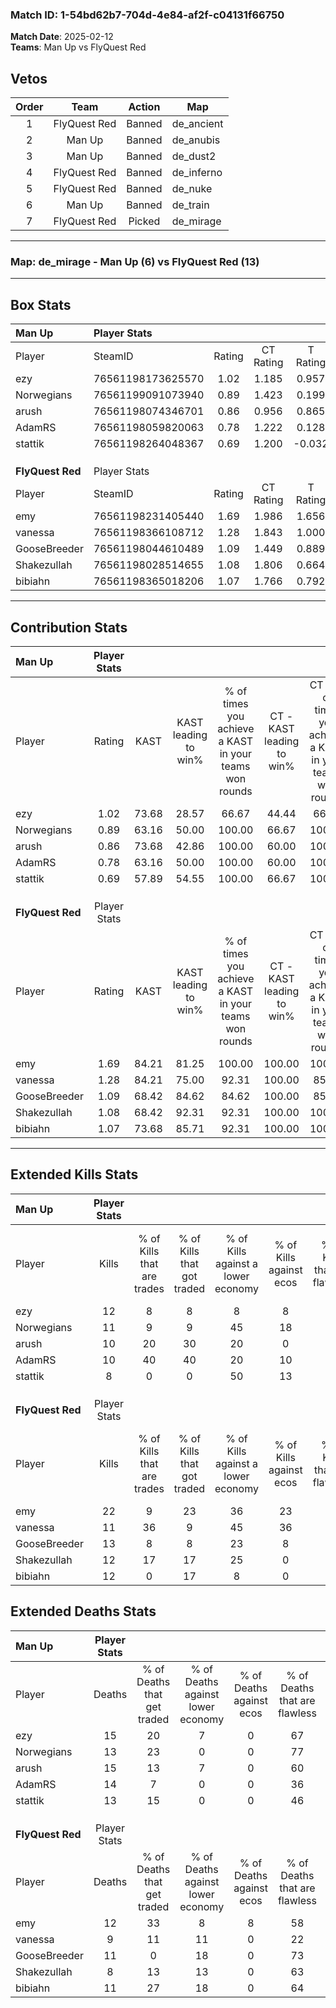 ### Match ID: 1-54bd62b7-704d-4e84-af2f-c04131f66750  
**Match Date**: 2025-02-12  
**Teams**: Man Up vs FlyQuest Red  

## Vetos  

| Order | Team | Action | Map |
| :---: | :--: | :----: | --- |
| 1 | FlyQuest Red | Banned | de_ancient |
| 2 | Man Up | Banned | de_anubis |
| 3 | Man Up | Banned | de_dust2 |
| 4 | FlyQuest Red | Banned | de_inferno |
| 5 | FlyQuest Red | Banned | de_nuke |
| 6 | Man Up | Banned | de_train |
| 7 | FlyQuest Red | Picked | de_mirage |

---  

### **Map**: de_mirage - Man Up (6) vs FlyQuest Red (13)  
---  

## Box Stats  

| **Man Up**       | Player Stats      |        |           |          |       |       |       |         |        |      |     |
| :- | :- | :-: | :-: | :-: | :-: | :-: | :-: | :-: | :-: | :-: | :-: |
| Player           | SteamID           | Rating | CT Rating | T Rating | KAST  |  ADR  | Kills | Assists | Deaths | K/D  | HS% |
| ezy              | 76561198173625570 |  1.02  |   1.185   |  0.957   | 73.68 | 86.5  |  12   |    3    |   15   | 0.80 | 50  |
| Norwegians       | 76561199091073940 |  0.89  |   1.423   |  0.199   | 63.16 | 66.4  |  11   |    3    |   13   | 0.85 | 36  |
| arush            | 76561198074346701 |  0.86  |   0.956   |  0.865   | 73.68 | 64.1  |  10   |    5    |   15   | 0.67 | 50  |
| AdamRS           | 76561198059820063 |  0.78  |   1.222   |  0.128   | 63.16 | 55.5  |  10   |    3    |   14   | 0.71 | 40  |
| stattik          | 76561198264048367 |  0.69  |   1.200   |  -0.032  | 57.89 | 59.6  |   8   |    3    |   13   | 0.62 | 50  |
|                  |                   |        |           |          |       |       |       |         |        |      |     |
|                  |                   |        |           |          |       |       |       |         |        |      |     |
|                  |                   |        |           |          |       |       |       |         |        |      |     |
| **FlyQuest Red** | Player Stats      |        |           |          |       |       |       |         |        |      |     |
| Player           | SteamID           | Rating | CT Rating | T Rating | KAST  |  ADR  | Kills | Assists | Deaths | K/D  | HS% |
| emy              | 76561198231405440 |  1.69  |   1.986   |  1.656   | 84.21 | 105.6 |  22   |    2    |   12   | 1.83 | 50  |
| vanessa          | 76561198366108712 |  1.28  |   1.843   |  1.000   | 84.21 | 94.0  |  11   |   11    |   9    | 1.22 | 45  |
| GooseBreeder     | 76561198044610489 |  1.09  |   1.449   |  0.889   | 68.42 | 67.5  |  13   |    6    |   11   | 1.18 | 15  |
| Shakezullah      | 76561198028514655 |  1.08  |   1.806   |  0.664   | 68.42 | 63.2  |  12   |    0    |   8    | 1.50 | 33  |
| bibiahn          | 76561198365018206 |  1.07  |   1.766   |  0.792   | 73.68 | 63.5  |  12   |    5    |   11   | 1.09 | 50  |
---  

## Contribution Stats  

| **Man Up**       | Player Stats |       |                      |                                                        |                           |                                                             |                          |                                                            |
| :- | :-: | :-: | :-: | :-: | :-: | :-: | :-: | :-: |
| Player           |    Rating    | KAST  | KAST leading to win% | % of times you achieve a KAST in your teams won rounds | CT - KAST leading to win% | CT - % of times you achieve a KAST in your teams won rounds | T - KAST leading to win% | T - % of times you achieve a KAST in your teams won rounds |
| ezy              |     1.02     | 73.68 |        28.57         |                         66.67                          |           44.44           |                            66.67                            |           0.00           |                            0.00                            |
| Norwegians       |     0.89     | 63.16 |        50.00         |                         100.00                         |           66.67           |                           100.00                            |           0.00           |                            0.00                            |
| arush            |     0.86     | 73.68 |        42.86         |                         100.00                         |           60.00           |                           100.00                            |           0.00           |                            0.00                            |
| AdamRS           |     0.78     | 63.16 |        50.00         |                         100.00                         |           60.00           |                           100.00                            |           0.00           |                            0.00                            |
| stattik          |     0.69     | 57.89 |        54.55         |                         100.00                         |           66.67           |                           100.00                            |           0.00           |                            0.00                            |
|                  |              |       |                      |                                                        |                           |                                                             |                          |                                                            |
|                  |              |       |                      |                                                        |                           |                                                             |                          |                                                            |
|                  |              |       |                      |                                                        |                           |                                                             |                          |                                                            |
| **FlyQuest Red** | Player Stats |       |                      |                                                        |                           |                                                             |                          |                                                            |
| Player           |    Rating    | KAST  | KAST leading to win% | % of times you achieve a KAST in your teams won rounds | CT - KAST leading to win% | CT - % of times you achieve a KAST in your teams won rounds | T - KAST leading to win% | T - % of times you achieve a KAST in your teams won rounds |
| emy              |     1.69     | 84.21 |        81.25         |                         100.00                         |          100.00           |                           100.00                            |          66.67           |                           100.00                           |
| vanessa          |     1.28     | 84.21 |        75.00         |                         92.31                          |          100.00           |                            85.71                            |          60.00           |                           100.00                           |
| GooseBreeder     |     1.09     | 68.42 |        84.62         |                         84.62                          |          100.00           |                            85.71                            |          71.43           |                           83.33                            |
| Shakezullah      |     1.08     | 68.42 |        92.31         |                         92.31                          |          100.00           |                           100.00                            |          83.33           |                           83.33                            |
| bibiahn          |     1.07     | 73.68 |        85.71         |                         92.31                          |          100.00           |                           100.00                            |          71.43           |                           83.33                            |
---  

## Extended Kills Stats  

| **Man Up**       | Player Stats |                            |                            |                                    |                         |                              |                                 |                                       |                    |           |
| :- | :-: | :-: | :-: | :-: | :-: | :-: | :-: | :-: | :-: | :-: |
| Player           |    Kills     | % of Kills that are trades | % of Kills that got traded | % of Kills against a lower economy | % of Kills against ecos | % of Kills that are flawless | % of Kills that are close duels | % of Kills that are assisted by flash | Pistol Round Kills | AWP Kills |
| ezy              |      12      |             8              |             8              |                 8                  |            8            |              58              |                8                |                   0                   |         0          |     1     |
| Norwegians       |      11      |             9              |             9              |                 45                 |           18            |              36              |                0                |                   0                   |         0          |     0     |
| arush            |      10      |             20             |             30             |                 20                 |            0            |              50              |                0                |                   0                   |         0          |     0     |
| AdamRS           |      10      |             40             |             40             |                 20                 |           10            |              60              |                0                |                   0                   |         0          |     0     |
| stattik          |      8       |             0              |             0              |                 50                 |           13            |              63              |               13                |                   0                   |         2          |     0     |
|                  |              |                            |                            |                                    |                         |                              |                                 |                                       |                    |           |
|                  |              |                            |                            |                                    |                         |                              |                                 |                                       |                    |           |
|                  |              |                            |                            |                                    |                         |                              |                                 |                                       |                    |           |
| **FlyQuest Red** | Player Stats |                            |                            |                                    |                         |                              |                                 |                                       |                    |           |
| Player           |    Kills     | % of Kills that are trades | % of Kills that got traded | % of Kills against a lower economy | % of Kills against ecos | % of Kills that are flawless | % of Kills that are close duels | % of Kills that are assisted by flash | Pistol Round Kills | AWP Kills |
| emy              |      22      |             9              |             23             |                 36                 |           23            |              55              |                0                |                   0                   |         8          |     4     |
| vanessa          |      11      |             36             |             9              |                 45                 |           36            |              64              |                9                |                   0                   |         0          |     0     |
| GooseBreeder     |      13      |             8              |             8              |                 23                 |            8            |              54              |               15                |                   8                   |         1          |     1     |
| Shakezullah      |      12      |             17             |             17             |                 25                 |            0            |              67              |                0                |                   0                   |         0          |     1     |
| bibiahn          |      12      |             0              |             17             |                 8                  |            0            |              50              |                8                |                   8                   |         0          |     4     |
## Extended Deaths Stats  

| **Man Up**       | Player Stats |                             |                                   |                          |                               |                            |                           |               |
| :- | :-: | :-: | :-: | :-: | :-: | :-: | :-: | :-: |
| Player           |    Deaths    | % of Deaths that get traded | % of Deaths against lower economy | % of Deaths against ecos | % of Deaths that are flawless | % of Deaths that are close | % of Deaths while blinded | Deaths to AWP |
| ezy              |      15      |             20              |                 7                 |            0             |              67               |             13             |             7             |       1       |
| Norwegians       |      13      |             23              |                 0                 |            0             |              77               |             8              |             0             |       4       |
| arush            |      15      |             13              |                 7                 |            0             |              60               |             7              |             7             |       1       |
| AdamRS           |      14      |              7              |                 0                 |            0             |              36               |             0              |             0             |       2       |
| stattik          |      13      |             15              |                 0                 |            0             |              46               |             0              |             0             |       1       |
|                  |              |                             |                                   |                          |                               |                            |                           |               |
|                  |              |                             |                                   |                          |                               |                            |                           |               |
|                  |              |                             |                                   |                          |                               |                            |                           |               |
| **FlyQuest Red** | Player Stats |                             |                                   |                          |                               |                            |                           |               |
| Player           |    Deaths    | % of Deaths that get traded | % of Deaths against lower economy | % of Deaths against ecos | % of Deaths that are flawless | % of Deaths that are close | % of Deaths while blinded | Deaths to AWP |
| emy              |      12      |             33              |                 8                 |            8             |              58               |             8              |             0             |       0       |
| vanessa          |      9       |             11              |                11                 |            0             |              22               |             11             |             0             |       0       |
| GooseBreeder     |      11      |              0              |                18                 |            0             |              73               |             0              |             0             |       1       |
| Shakezullah      |      8       |             13              |                13                 |            0             |              63               |             0              |             0             |       1       |
| bibiahn          |      11      |             27              |                18                 |            0             |              64               |             0              |             0             |       0       |
